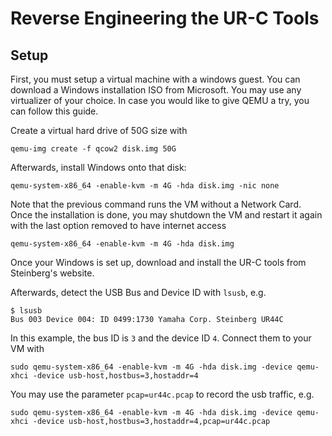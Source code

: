 # Reverse Engineering the UR-C Tools

## Setup

First, you must setup a virtual machine with a windows guest.
You can download a Windows installation ISO from Microsoft.
You may use any virtualizer of your choice. In case you would
like to give QEMU a try, you can follow this guide.

Create a virtual hard drive of 50G size with

```
qemu-img create -f qcow2 disk.img 50G
```

Afterwards, install Windows onto that disk:

```
qemu-system-x86_64 -enable-kvm -m 4G -hda disk.img -nic none
```

Note that the previous command runs the VM without a Network Card.
Once the installation is done, you may shutdown the VM and restart
it again with the last option removed to have internet access

```
qemu-system-x86_64 -enable-kvm -m 4G -hda disk.img

```

Once your Windows is set up, download and install the UR-C tools
from Steinberg's website.

Afterwards, detect the USB Bus and Device ID with `lsusb`, e.g.

```
$ lsusb
Bus 003 Device 004: ID 0499:1730 Yamaha Corp. Steinberg UR44C
```

In this example, the bus ID is `3` and the device ID `4`. Connect
them to your VM with

```
sudo qemu-system-x86_64 -enable-kvm -m 4G -hda disk.img -device qemu-xhci -device usb-host,hostbus=3,hostaddr=4
```

You may use the parameter `pcap=ur44c.pcap` to record the usb traffic, e.g.

```
sudo qemu-system-x86_64 -enable-kvm -m 4G -hda disk.img -device qemu-xhci -device usb-host,hostbus=3,hostaddr=4,pcap=ur44c.pcap
```
